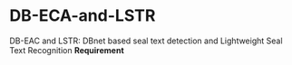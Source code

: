 # DB-ECA-and-LSTR
DB-EAC and LSTR: DBnet based seal text detection and Lightweight Seal Text Recognition
**Requirement**
